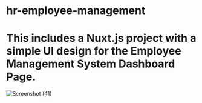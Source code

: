 # hr-employee-management

# This includes a Nuxt.js project with a simple UI design for the Employee Management System Dashboard Page.

![Screenshot (41)](https://github.com/user-attachments/assets/ec8e1c69-384f-4393-a825-91011d1d2012)
